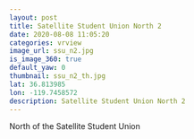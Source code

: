 ```yaml
---
layout: post
title: Satellite Student Union North 2
date: 2020-08-08 11:05:20
categories: vrview
image_url: ssu_n2.jpg
is_image_360: true
default_yaw: 0
thumbnail: ssu_n2_th.jpg
lat: 36.813985
lon: -119.7458572
description: Satellite Student Union North 2
---
```

North of the Satellite Student Union
